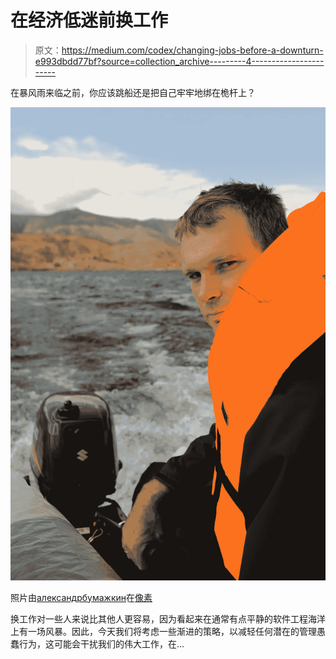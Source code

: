 # 在经济低迷前换工作

> 原文：<https://medium.com/codex/changing-jobs-before-a-downturn-e993dbdd77bf?source=collection_archive---------4----------------------->

在暴风雨来临之前，你应该跳船还是把自己牢牢地绑在桅杆上？

![](img/27710d1fabf27030d880e4bcc1cf5969.png)

照片由[александрбумажкин](https://www.pexels.com/@polknec/)在[像素](https://www.pexels.com/photo/man-in-orange-life-vest-sitting-on-motor-boat-11569161/)

换工作对一些人来说比其他人更容易，因为看起来在通常有点平静的软件工程海洋上有一场风暴。因此，今天我们将考虑一些渐进的策略，以减轻任何潜在的管理愚蠢行为，这可能会干扰我们的伟大工作，在…
